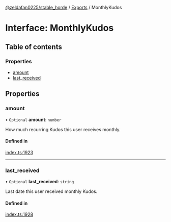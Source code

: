 [@zeldafan0225/stable_horde](../README.md) / [Exports](../modules.md) / MonthlyKudos

# Interface: MonthlyKudos

## Table of contents

### Properties

- [amount](MonthlyKudos.md#amount)
- [last\_received](MonthlyKudos.md#last_received)

## Properties

### amount

• `Optional` **amount**: `number`

How much recurring Kudos this user receives monthly.

#### Defined in

[index.ts:1923](https://github.com/ZeldaFan0225/stable_horde/blob/bf3b9d2/index.ts#L1923)

___

### last\_received

• `Optional` **last\_received**: `string`

Last date this user received monthly Kudos.

#### Defined in

[index.ts:1928](https://github.com/ZeldaFan0225/stable_horde/blob/bf3b9d2/index.ts#L1928)
